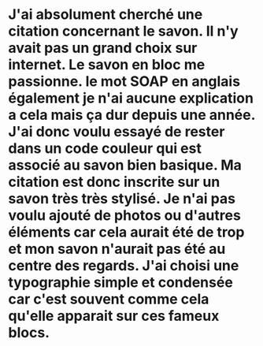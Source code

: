 # J'ai absolument cherché une citation concernant le savon. Il n'y avait pas un grand choix sur internet. Le savon en bloc me passionne. le mot SOAP en anglais également je n'ai aucune explication a cela mais ça dur depuis une année. J'ai donc voulu essayé de rester dans un code couleur qui est associé au savon bien basique. Ma citation est donc inscrite sur un savon très très stylisé. Je n'ai pas voulu ajouté de photos ou d'autres éléments car cela aurait été de trop et mon savon n'aurait pas été au centre des regards. J'ai choisi une typographie simple et condensée car c'est souvent comme cela qu'elle apparait sur ces fameux blocs.